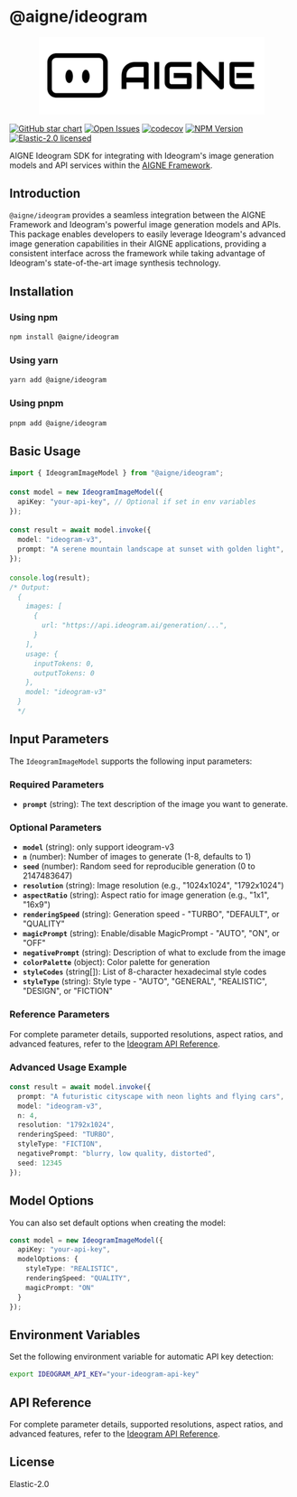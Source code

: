 # @aigne/ideogram

<p align="center">
  <picture>
    <source srcset="https://raw.githubusercontent.com/AIGNE-io/aigne-framework/main/logo-dark.svg" media="(prefers-color-scheme: dark)">
    <source srcset="https://raw.githubusercontent.com/AIGNE-io/aigne-framework/main/logo.svg" media="(prefers-color-scheme: light)">
    <img src="https://raw.githubusercontent.com/AIGNE-io/aigne-framework/main/logo.svg" alt="AIGNE Logo" width="400" />
  </picture>
</p>

[![GitHub star chart](https://img.shields.io/github/stars/AIGNE-io/aigne-framework?style=flat-square)](https://star-history.com/#AIGNE-io/aigne-framework)
[![Open Issues](https://img.shields.io/github/issues-raw/AIGNE-io/aigne-framework?style=flat-square)](https://github.com/AIGNE-io/aigne-framework/issues)
[![codecov](https://codecov.io/gh/AIGNE-io/aigne-framework/graph/badge.svg?token=DO07834RQL)](https://codecov.io/gh/AIGNE-io/aigne-framework)
[![NPM Version](https://img.shields.io/npm/v/@aigne/ideogram)](https://www.npmjs.com/package/@aigne/ideogram)
[![Elastic-2.0 licensed](https://img.shields.io/npm/l/@aigne/ideogram)](https://github.com/AIGNE-io/aigne-framework/blob/main/LICENSE.md)

AIGNE Ideogram SDK for integrating with Ideogram's image generation models and API services within the [AIGNE Framework](https://github.com/AIGNE-io/aigne-framework).

## Introduction

`@aigne/ideogram` provides a seamless integration between the AIGNE Framework and Ideogram's powerful image generation models and APIs. This package enables developers to easily leverage Ideogram's advanced image generation capabilities in their AIGNE applications, providing a consistent interface across the framework while taking advantage of Ideogram's state-of-the-art image synthesis technology.

## Installation

### Using npm

```bash
npm install @aigne/ideogram 
```

### Using yarn

```bash
yarn add @aigne/ideogram 
```

### Using pnpm

```bash
pnpm add @aigne/ideogram 
```

## Basic Usage

```typescript
import { IdeogramImageModel } from "@aigne/ideogram";

const model = new IdeogramImageModel({
  apiKey: "your-api-key", // Optional if set in env variables
});

const result = await model.invoke({
  model: "ideogram-v3",
  prompt: "A serene mountain landscape at sunset with golden light",
});

console.log(result);
/* Output:
  {
    images: [
      {
        url: "https://api.ideogram.ai/generation/...",
      }
    ],
    usage: {
      inputTokens: 0,
      outputTokens: 0
    },
    model: "ideogram-v3"
  }
  */
```

## Input Parameters

The `IdeogramImageModel` supports the following input parameters:

### Required Parameters

- **`prompt`** (string): The text description of the image you want to generate.

### Optional Parameters

- **`model`** (string): only support ideogram-v3
- **`n`** (number): Number of images to generate (1-8, defaults to 1)
- **`seed`** (number): Random seed for reproducible generation (0 to 2147483647)
- **`resolution`** (string): Image resolution (e.g., "1024x1024", "1792x1024")
- **`aspectRatio`** (string): Aspect ratio for image generation (e.g., "1x1", "16x9")
- **`renderingSpeed`** (string): Generation speed - "TURBO", "DEFAULT", or "QUALITY"
- **`magicPrompt`** (string): Enable/disable MagicPrompt - "AUTO", "ON", or "OFF"
- **`negativePrompt`** (string): Description of what to exclude from the image
- **`colorPalette`** (object): Color palette for generation
- **`styleCodes`** (string[]): List of 8-character hexadecimal style codes
- **`styleType`** (string): Style type - "AUTO", "GENERAL", "REALISTIC", "DESIGN", or "FICTION"

### Reference Parameters

For complete parameter details, supported resolutions, aspect ratios, and advanced features, refer to the [Ideogram API Reference](https://developer.ideogram.ai/api-reference/api-reference/generate-v3).

### Advanced Usage Example

```typescript
const result = await model.invoke({
  prompt: "A futuristic cityscape with neon lights and flying cars",
  model: "ideogram-v3",
  n: 4,
  resolution: "1792x1024",
  renderingSpeed: "TURBO",
  styleType: "FICTION",
  negativePrompt: "blurry, low quality, distorted",
  seed: 12345
});
```

## Model Options

You can also set default options when creating the model:

```typescript
const model = new IdeogramImageModel({
  apiKey: "your-api-key",
  modelOptions: {
    styleType: "REALISTIC",
    renderingSpeed: "QUALITY",
    magicPrompt: "ON"
  }
});
```

## Environment Variables

Set the following environment variable for automatic API key detection:

```bash
export IDEOGRAM_API_KEY="your-ideogram-api-key"
```

## API Reference

For complete parameter details, supported resolutions, aspect ratios, and advanced features, refer to the [Ideogram API Reference](https://developer.ideogram.ai/api-reference/api-reference/generate-v3).

## License

Elastic-2.0
